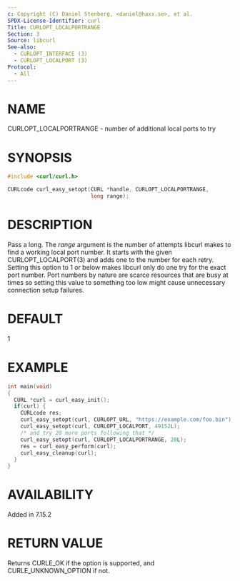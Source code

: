 ```yaml
---
c: Copyright (C) Daniel Stenberg, <daniel@haxx.se>, et al.
SPDX-License-Identifier: curl
Title: CURLOPT_LOCALPORTRANGE
Section: 3
Source: libcurl
See-also:
  - CURLOPT_INTERFACE (3)
  - CURLOPT_LOCALPORT (3)
Protocol:
  - All
---
```


# NAME

CURLOPT_LOCALPORTRANGE - number of additional local ports to try

# SYNOPSIS

~~~c
#include <curl/curl.h>

CURLcode curl_easy_setopt(CURL *handle, CURLOPT_LOCALPORTRANGE,
                          long range);
~~~

# DESCRIPTION

Pass a long. The *range* argument is the number of attempts libcurl makes
to find a working local port number. It starts with the given
CURLOPT_LOCALPORT(3) and adds one to the number for each retry. Setting
this option to 1 or below makes libcurl only do one try for the exact port
number. Port numbers by nature are scarce resources that are busy at times so
setting this value to something too low might cause unnecessary connection
setup failures.

# DEFAULT

1

# EXAMPLE

~~~c
int main(void)
{
  CURL *curl = curl_easy_init();
  if(curl) {
    CURLcode res;
    curl_easy_setopt(curl, CURLOPT_URL, "https://example.com/foo.bin");
    curl_easy_setopt(curl, CURLOPT_LOCALPORT, 49152L);
    /* and try 20 more ports following that */
    curl_easy_setopt(curl, CURLOPT_LOCALPORTRANGE, 20L);
    res = curl_easy_perform(curl);
    curl_easy_cleanup(curl);
  }
}
~~~

# AVAILABILITY

Added in 7.15.2

# RETURN VALUE

Returns CURLE_OK if the option is supported, and CURLE_UNKNOWN_OPTION if not.
